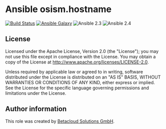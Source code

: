 # Ansible osism.hostname

[![Build Status](https://travis-ci.org/osism/ansible-hostname.svg?branch=master)](https://travis-ci.org/osism/ansible-hostname)
[![Ansible Galaxy](https://img.shields.io/badge/Ansible%20Galaxy-osism.hostname-blue.svg)](https://galaxy.ansible.com/osism/hostname/)
![Ansible 2.3](https://img.shields.io/badge/Ansible-2.3-green.png?style=flat)
![Ansible 2.4](https://img.shields.io/badge/Ansible-2.4-green.png?style=flat)

License
-------

Licensed under the Apache License, Version 2.0 (the "License");
you may not use this file except in compliance with the License.
You may obtain a copy of the License at http://www.apache.org/licenses/LICENSE-2.0.

Unless required by applicable law or agreed to in writing, software
distributed under the License is distributed on an "AS IS" BASIS,
WITHOUT WARRANTIES OR CONDITIONS OF ANY KIND, either express or implied.
See the License for the specific language governing permissions and
limitations under the License.

Author information
------------------

This role was created by [Betacloud Solutions GmbH](https://betacloud-solutions.de).
